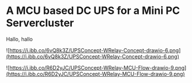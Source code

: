 # A MCU based DC UPS for a Mini PC Servercluster

Hallo, hallo

![https://i.ibb.co/6vQ8k3Z/UPSConcept-WRelay-Concept-drawio-6.png](https://i.ibb.co/6vQ8k3Z/UPSConcept-WRelay-Concept-drawio-6.png)

![https://i.ibb.co/R6D2yJC/UPSConcept-WRelay-MCU-Flow-drawio-9.png](https://i.ibb.co/R6D2yJC/UPSConcept-WRelay-MCU-Flow-drawio-9.png)
